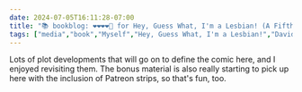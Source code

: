 ```yaml
---
date: 2024-07-05T16:11:28-07:00
title: "📚 bookblog: ❤️❤️❤️❤️🖤 for Hey, Guess What, I'm a Lesbian! (A Fifth Dumbing of Age Collection), by David Willis"
tags: ["media","book","Myself","Hey, Guess What, I'm a Lesbian!","David Willis","Dumbing of Age","webcomics","Patreon"]
---
```


Lots of plot developments that will go on to define the comic here, and I enjoyed revisiting them. The bonus material is also really starting to pick up here with the inclusion of Patreon strips, so that's fun, too.